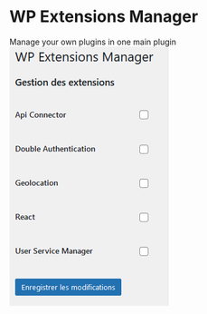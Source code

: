 # WP Extensions Manager
Manage your own plugins in one main plugin  
![screenshot](screenshot.png "Title")

